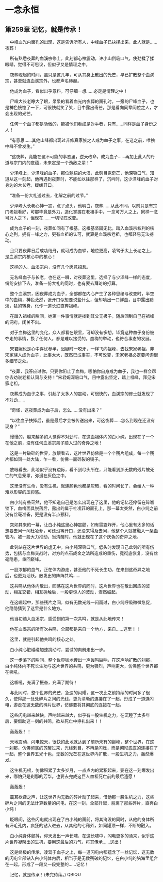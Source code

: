 # 一念永恒 
 ## 第259章 记忆，就是传承！
     中峰血光内面孔的出现，这是告诉所有人，中峰血子已抉择出来，此人就是……夜葬！

    所有熟悉夜葬的血溪宗修士，此刻都心神震动，许小山倒吸口气，使劲揉了揉眼睛，觉得不可思议，但似乎又是情理之中。

    夜葬崛起的时间，虽只是这几年，可从其身上散出的光芒，早已扩散整个血溪宗，甚至就连血溪宗外，也都声名赫赫。

    他成为血子，看似出乎意料，可仔细一想……必定是情理之中！

    尸峰大长老睁大了眼，呆呆的看着血光内夜葬的面孔时，一旁的尸峰血子，也是神色恍惚了一下，可很快就笑了笑，目中露出奇芒，那是看向同辈同位之人，才会出现的光芒。

    任何一个血子都是骄傲的，能被他们看成是对手者，只有……同样是血子身份之人！

    “有意思……其他山峰都出现过非修真家族之人成为血子之事，在这之前，唯独中峰不曾发生。”

    “这夜葬，竟能在这不可能的事态里，逆天改命，成为血子……再加上此人的丹道与宗门内的底蕴，未来定是一个劲敌之辈！”

    少泽峰上，少泽峰的血子，那位魁梧的大汉，此刻目露奇芒，他深吸口气，知道从这一刻起，他再遇到夜葬时，不能如以往那样了，沉吟时，这少泽峰的血子对身边的大长老，缓缓开口。

    “准备一份大礼送过去，化解之前的过节。”

    少泽峰大长老心神一震，点了点头，他明白，夜葬……从此不同，以前只是有宗门老祖看好，可那毕竟是外力，造化掌握在老祖手中，一念可万人之上，同样一念可万人之下，但现在……一切彻底改变。

    成为血子的一刻，夜葬如同有了根基，这根基坚固无比，踏入血溪宗权利的核心之列，拥有一峰之力，更有血祖的认可，就算是血溪宗老祖，也都轻易无法撼动。

    且只要夜葬日后成功结丹，就可成为血擘，地位更高，凌驾于太上长老之上，是血溪宗内核心中的核心！

    这样的人，血溪宗内，没有几个愿意招惹。

    无名峰血子与长老，也在这一瞬，对夜葬这里，选择了与少泽峰一样的态度，纷纷安排下去，准备一份大礼的同时，也有要去拜访的打算。

    整个血溪宗，因夜葬成为血子，全部都在内心产生了各种思绪与改变时，半空中的血梅，神色茫然，张开口似想要说些什么，但却喷出一口鲜血，目中露出黯淡，猛的转身，化作一道长虹直奔祖峰。

    在踏入祖峰的瞬间，她第一件事情就是找到其父无极子，随后回到自己在祖峰的洞府，闭关不出。

    对于血梅这里的变化，众人都看在眼里，可却没有多想，毕竟这种血子身份被夺走的事情，换了任何人，都是难以接受的，血梅的举动，也符合事态的发展。

    宋君婉也是心中喜忧参半，迟疑时一咬牙，一样飞向祖峰，去找宋家老祖，非宋家族人成为血子，此事太大，既然已成事实，不可改变，宋家老祖必定要问询很多细节之处。

    “夜葬，我答应过你，只要你阻止了血梅，哪怕你自身成为血子，我也一样会帮你去劝说老祖认同与支持！”宋君婉深吸口气，目中露出坚定，踏上祖峰，拜见宋家老祖。

    夜葬成为血子之事，引起了太多人的震动，可很快的，血溪宗的修士就发现了不对劲……

    “奇怪，这夜葬成为血子后，怎么……没有出来？”

    “以往血子抉择后，虽是最后才会被传送出来，可这夜葬……怎么到现在还没有现身？”

    慢慢的，越来越多的人觉得不对劲时，在这血祖体内的白小纯，出现在了一个在他之前，没有任何血溪宗弟子踏入过的奇异之地！

    这是一片破碎的世界，放眼看去，这片世界仿佛是一个个残片组成，每一个残片都如同一处大陆，乍一看，仿佛一面碎裂的镜子。

    放眼看去，此地似乎没有边际，看不到尽头所在，只能看到那无数的残片被死亡的气息笼罩，弥漫在灰色之中。

    这里没有生命，没有生机，就连颜色也都是灰暗，看的时间长了，会给人一种难以形容的压抑感。

    白小纯有些茫然，他不知道自己是怎么出现在了这里，他的记忆还停留在碎喉锁下，血梅面具脱落后，露出的属于杜凌菲的面孔上，那一幕太突然，白小纯之前没有丝毫准备，更是没有半点预料。

    突如其来的一幕，让白小纯这里心神震颤，如有雷霆炸开，他心里有太多的话想要去问一问杜凌菲，可还没等开口，还没来得及去问，他整个人就被融入一条血管内，被一股大力推动，当清醒时，他就出现在了这个灰色的奇异之地。

    此刻站在这片世界的虚无中，白小纯深吸口气，低头时发现自己此刻的所有伤势，包括与血梅交战时，对方的点石成金之法所造成的重伤，竟彻底恢复，没有丝毫隐患，重回巅峰。

    一股浓郁的血气，正在体内游走，甚至他的不死长生功，在来到这奇异之地后，也更为活跃，散发出的阵阵共鸣……

    这共鸣从他体内散出，回荡在这片世界的同时，这片世界也在散出回应的波动，相互交错，相互碰触后，一股更惊人的波动，骤然崛起。

    在这崛起中，那些残片之间，似有无数光线一闪而过，白小纯呼吸微微急促，他隐隐猜到了这里是什么地方。

    他当初踏入血溪宗，感受到的第一次共鸣，就是从此地传来！

    他在血溪宗的所有次共鸣，全部都是来自一个地方，来自……这里！！

    这里，就是引起他共鸣的核心之处。

    白小纯心脏碰碰加速跳动时，尝试的向前走出一步。

    这一步落下的瞬间，整个世界猛地传出一声轰鸣巨响，在这声响扩散的刹那，白小纯体内不死长生功与这片世界的共鸣，更为强烈，声响更大，仿佛整个世界都在嘶吼。

    这嘶吼，充满了振奋，充满了期待！

    与此同时，整个世界的光芒，急速的闪耀，这一次比之前持续的时间多了很久，使得那一处处碎片之间的光线，更为清晰的连接在了一起，形成了一道道闪电，游走在这无数的碎片世界，仿佛要将其彻底的连接在一起。

    这些闪电越来越快，声响越来越大，似乎有一股生机之力，在沉睡了太多年后，要借助这一刻的共鸣，欲从死亡中挣扎出来！！

    轰轰轰！！

    天地震动，闪电惊天，很快的此地就达到了前所未有的巅峰，整个世界，在这一刹那，仿佛彻底的苏醒过来，光线刺目，不再是闪烁，而是彻彻底底的连接在了一起，整个世界五光十色，无数的光芒在这世界内扩散，一股生机之力，轰然爆发。

    这生机无根，仿佛积累了太多岁月，一点点内的累积起来，要在这一刻爆发出来，哪怕只是刹那的芳华，也要去完成这巨人血祖死亡前的最后遗愿！

    轰轰轰！

    震耳欲聋之声，让这世界内无数的碎片动了起来，借助那一股生机之力，这些碎片之间的无法计算数量的闪电，在这一刻，全部升起，脱离了那些碎片，直奔白小纯！

    眨眼间，这些闪电就出现在了白小纯的面前，将其淹没的同时，从他的身体所有汗毛孔内，疯狂的钻入进去，从其他的七窍外，如同罐顶一样，不断的融入。

    白小纯身体颤抖，仰天发出一声长啸，在这长啸中，闪电更多的涌来，似乎这片世界凝聚出的生机，要用这最后的力气，将其传承……送出！

    这是终极的传承，凌驾于血子之上，每一道闪电内都蕴含了一丝记忆，这无数的闪电全部钻入白小纯体内后，相当于是无数残破的记忆，在白小纯的脑海里组合在一起，形成了一段又一段完整的……记忆！

    记忆，就是传承！(未完待续。) 
QBIQU